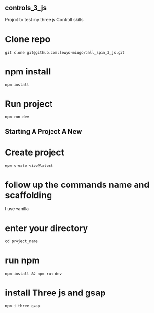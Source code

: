 ## controls_3_js

<p>Projrct to test my three js Controll skills</p>

# Clone repo
`git clone git@github.com:lewys-miugo/ball_spin_3_js.git`

# npm install
`npm install`

# Run project
`npm run dev`

## Starting A Project A New
# Create project
`npm create vite@latest`

# follow up the commands name and scaffolding
<p>I use vanilla</p>

# enter your directory
`cd project_name`

# run npm
`npm install && npm run dev`

# install Three js and gsap
`npm i three gsap`
